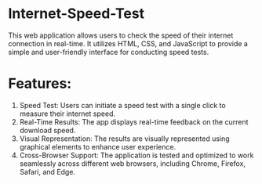 # Internet-Speed-Test

This web application allows users to check the speed of their internet connection in real-time. It utilizes HTML, CSS, and JavaScript to provide a simple and user-friendly interface for conducting speed tests.

# Features:
1. Speed Test: Users can initiate a speed test with a single click to measure their internet speed.
2. Real-Time Results: The app displays real-time feedback on the current download speed.
3. Visual Representation: The results are visually represented using graphical elements to enhance user experience.
4. Cross-Browser Support: The application is tested and optimized to work seamlessly across different web browsers, including Chrome, Firefox, Safari, and Edge.
